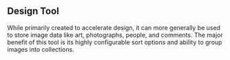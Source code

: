 ## Design Tool

While primarily created to accelerate design, it can more generally be used to store image data like art, photographs, people, and comments. The major benefit of this tool is its highly configurable sort options and ability to group images into collections.
